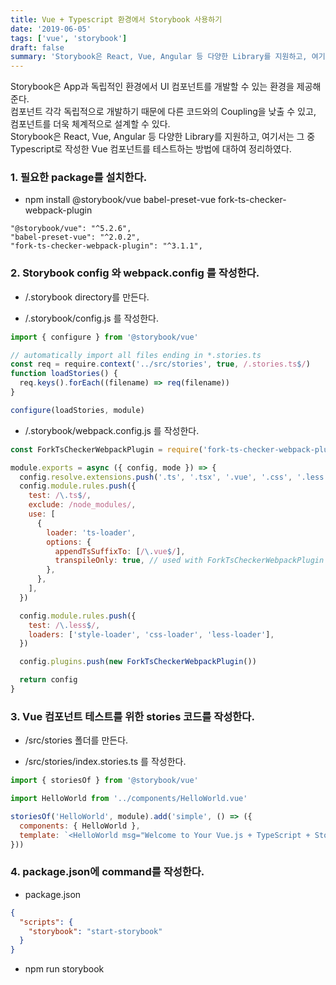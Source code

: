 ```yaml
---
title: Vue + Typescript 환경에서 Storybook 사용하기
date: '2019-06-05'
tags: ['vue', 'storybook']
draft: false
summary: 'Storybook은 React, Vue, Angular 등 다양한 Library를 지원하고, 여기서는 그 중 Typescript로 작성한 Vue 컴포넌트를 테스트하는 방법에 대하여 정리하였다.'
---
```


Storybook은 App과 독립적인 환경에서 UI 컴포넌트를 개발할 수 있는 환경을 제공해준다.<br />
컴포넌트 각각 독립적으로 개발하기 때문에 다른 코드와의 Coupling을 낮출 수 있고, 컴포넌트를 더욱 체계적으로 설계할 수 있다.<br />
Storybook은 React, Vue, Angular 등 다양한 Library를 지원하고, 여기서는 그 중 Typescript로 작성한 Vue 컴포넌트를 테스트하는 방법에 대하여 정리하였다.

### 1. 필요한 package를 설치한다.

- npm install @storybook/vue babel-preset-vue fork-ts-checker-webpack-plugin

```
"@storybook/vue": "^5.2.6",
"babel-preset-vue": "^2.0.2",
"fork-ts-checker-webpack-plugin": "^3.1.1",
```

### 2. Storybook config 와 webpack.config 를 작성한다.

- /.storybook directory를 만든다.

- /.storybook/config.js 를 작성한다.

```js
import { configure } from '@storybook/vue'

// automatically import all files ending in *.stories.ts
const req = require.context('../src/stories', true, /.stories.ts$/)
function loadStories() {
  req.keys().forEach((filename) => req(filename))
}

configure(loadStories, module)
```

- /.storybook/webpack.config.js 를 작성한다.

```js
const ForkTsCheckerWebpackPlugin = require('fork-ts-checker-webpack-plugin')

module.exports = async ({ config, mode }) => {
  config.resolve.extensions.push('.ts', '.tsx', '.vue', '.css', '.less', '.scss', '.sass', '.html')
  config.module.rules.push({
    test: /\.ts$/,
    exclude: /node_modules/,
    use: [
      {
        loader: 'ts-loader',
        options: {
          appendTsSuffixTo: [/\.vue$/],
          transpileOnly: true, // used with ForkTsCheckerWebpackPlugin
        },
      },
    ],
  })

  config.module.rules.push({
    test: /\.less$/,
    loaders: ['style-loader', 'css-loader', 'less-loader'],
  })

  config.plugins.push(new ForkTsCheckerWebpackPlugin())

  return config
}
```

### 3. Vue 컴포넌트 테스트를 위한 stories 코드를 작성한다.

- /src/stories 폴더를 만든다.

- /src/stories/index.stories.ts 를 작성한다.

```js
import { storiesOf } from '@storybook/vue'

import HelloWorld from '../components/HelloWorld.vue'

storiesOf('HelloWorld', module).add('simple', () => ({
  components: { HelloWorld },
  template: `<HelloWorld msg="Welcome to Your Vue.js + TypeScript + Storybook App"/>`,
}))
```

### 4. package.json에 command를 작성한다.

- package.json

```json
{
  "scripts": {
    "storybook": "start-storybook"
  }
}
```

- npm run storybook
